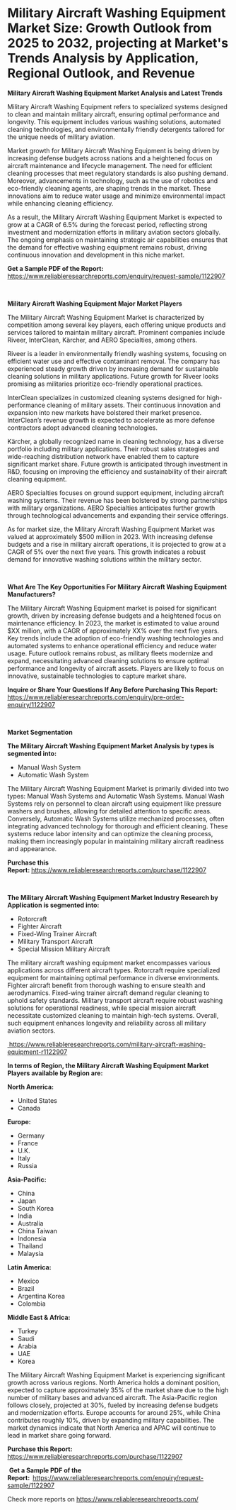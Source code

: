 <p><h1>Military Aircraft Washing Equipment Market Size: Growth Outlook from 2025 to 2032, projecting at Market's Trends Analysis by Application, Regional Outlook, and Revenue</h1></p><p><strong>Military Aircraft Washing Equipment Market Analysis and Latest Trends</strong></p>
<p><p>Military Aircraft Washing Equipment refers to specialized systems designed to clean and maintain military aircraft, ensuring optimal performance and longevity. This equipment includes various washing solutions, automated cleaning technologies, and environmentally friendly detergents tailored for the unique needs of military aviation.</p><p>Market growth for Military Aircraft Washing Equipment is being driven by increasing defense budgets across nations and a heightened focus on aircraft maintenance and lifecycle management. The need for efficient cleaning processes that meet regulatory standards is also pushing demand. Moreover, advancements in technology, such as the use of robotics and eco-friendly cleaning agents, are shaping trends in the market. These innovations aim to reduce water usage and minimize environmental impact while enhancing cleaning efficiency.</p><p>As a result, the Military Aircraft Washing Equipment Market is expected to grow at a CAGR of 6.5% during the forecast period, reflecting strong investment and modernization efforts in military aviation sectors globally. The ongoing emphasis on maintaining strategic air capabilities ensures that the demand for effective washing equipment remains robust, driving continuous innovation and development in this niche market.</p></p>
<p><strong>Get a Sample PDF of the Report:&nbsp;</strong> <a href="https://www.reliableresearchreports.com/enquiry/request-sample/1122907?utm_campaign=2042&utm_medium=2&utm_source=Github&utm_content=ia&utm_term=03032025&utm_id=military-aircraft-washing-equipment">https://www.reliableresearchreports.com/enquiry/request-sample/1122907</a></p>
<p>&nbsp;</p>
<p><strong>Military Aircraft Washing Equipment Major Market Players</strong></p>
<p><p>The Military Aircraft Washing Equipment Market is characterized by competition among several key players, each offering unique products and services tailored to maintain military aircraft. Prominent companies include Riveer, InterClean, Kärcher, and AERO Specialties, among others.</p><p>Riveer is a leader in environmentally friendly washing systems, focusing on efficient water use and effective contaminant removal. The company has experienced steady growth driven by increasing demand for sustainable cleaning solutions in military applications. Future growth for Riveer looks promising as militaries prioritize eco-friendly operational practices.</p><p>InterClean specializes in customized cleaning systems designed for high-performance cleaning of military assets. Their continuous innovation and expansion into new markets have bolstered their market presence. InterClean’s revenue growth is expected to accelerate as more defense contractors adopt advanced cleaning technologies.</p><p>Kärcher, a globally recognized name in cleaning technology, has a diverse portfolio including military applications. Their robust sales strategies and wide-reaching distribution network have enabled them to capture significant market share. Future growth is anticipated through investment in R&D, focusing on improving the efficiency and sustainability of their aircraft cleaning equipment.</p><p>AERO Specialties focuses on ground support equipment, including aircraft washing systems. Their revenue has been bolstered by strong partnerships with military organizations. AERO Specialties anticipates further growth through technological advancements and expanding their service offerings.</p><p>As for market size, the Military Aircraft Washing Equipment Market was valued at approximately $500 million in 2023. With increasing defense budgets and a rise in military aircraft operations, it is projected to grow at a CAGR of 5% over the next five years. This growth indicates a robust demand for innovative washing solutions within the military sector.</p></p>
<p>&nbsp;</p>
<p><strong>What Are The Key Opportunities For Military Aircraft Washing Equipment Manufacturers?</strong></p>
<p><p>The Military Aircraft Washing Equipment market is poised for significant growth, driven by increasing defense budgets and a heightened focus on maintenance efficiency. In 2023, the market is estimated to value around $XX million, with a CAGR of approximately XX% over the next five years. Key trends include the adoption of eco-friendly washing technologies and automated systems to enhance operational efficiency and reduce water usage. Future outlook remains robust, as military fleets modernize and expand, necessitating advanced cleaning solutions to ensure optimal performance and longevity of aircraft assets. Players are likely to focus on innovative, sustainable technologies to capture market share.</p></p>
<p><strong>Inquire or Share Your Questions If Any Before Purchasing This Report:</strong> <a href="https://www.reliableresearchreports.com/enquiry/pre-order-enquiry/1122907?utm_campaign=2042&utm_medium=2&utm_source=Github&utm_content=ia&utm_term=03032025&utm_id=military-aircraft-washing-equipment">https://www.reliableresearchreports.com/enquiry/pre-order-enquiry/1122907</a></p>
<p>&nbsp;</p>
<p><strong>Market Segmentation</strong></p>
<p><strong>The Military Aircraft Washing Equipment Market Analysis by types is segmented into:</strong></p>
<p><ul><li>Manual Wash System</li><li>Automatic Wash System</li></ul></p>
<p><p>The Military Aircraft Washing Equipment Market is primarily divided into two types: Manual Wash Systems and Automatic Wash Systems. Manual Wash Systems rely on personnel to clean aircraft using equipment like pressure washers and brushes, allowing for detailed attention to specific areas. Conversely, Automatic Wash Systems utilize mechanized processes, often integrating advanced technology for thorough and efficient cleaning. These systems reduce labor intensity and can optimize the cleaning process, making them increasingly popular in maintaining military aircraft readiness and appearance.</p></p>
<p><strong>Purchase this Report:&nbsp;</strong><a href="https://www.reliableresearchreports.com/purchase/1122907?utm_campaign=2042&utm_medium=2&utm_source=Github&utm_content=ia&utm_term=03032025&utm_id=military-aircraft-washing-equipment">https://www.reliableresearchreports.com/purchase/1122907</a></p>
<p>&nbsp;</p>
<p><strong>The Military Aircraft Washing Equipment Market Industry Research by Application is segmented into:</strong></p>
<p><ul><li>Rotorcraft</li><li>Fighter Aircraft</li><li>Fixed-Wing Trainer Aircraft</li><li>Military Transport Aircraft</li><li>Special Mission Military Aircraft</li></ul></p>
<p><p>The military aircraft washing equipment market encompasses various applications across different aircraft types. Rotorcraft require specialized equipment for maintaining optimal performance in diverse environments. Fighter aircraft benefit from thorough washing to ensure stealth and aerodynamics. Fixed-wing trainer aircraft demand regular cleaning to uphold safety standards. Military transport aircraft require robust washing solutions for operational readiness, while special mission aircraft necessitate customized cleaning to maintain high-tech systems. Overall, such equipment enhances longevity and reliability across all military aviation sectors.</p></p>
<p><a href="https://www.reliableresearchreports.com/military-aircraft-washing-equipment-r1122907?utm_campaign=2042&utm_medium=2&utm_source=Github&utm_content=ia&utm_term=03032025&utm_id=military-aircraft-washing-equipment">&nbsp;https://www.reliableresearchreports.com/military-aircraft-washing-equipment-r1122907</a></p>
<p><strong>In terms of Region, the Military Aircraft Washing Equipment Market Players available by Region are:</strong></p>
<p>
    <p> <strong> North America: </strong>
        <ul>
            <li>United States</li>
            <li>Canada</li>
        </ul>
        </p> 
    <p> <strong> Europe: </strong>
        <ul>
            <li>Germany</li>
            <li>France</li>
            <li>U.K.</li>
            <li>Italy</li>
            <li>Russia</li>
        </ul>
        </p> 
    <p> <strong> Asia-Pacific: </strong>
        <ul>
            <li>China</li>
            <li>Japan</li>
            <li>South Korea</li>
            <li>India</li>
            <li>Australia</li>
            <li>China Taiwan</li>
            <li>Indonesia</li>
            <li>Thailand</li>
            <li>Malaysia</li>
        </ul>
        </p> 
    <p> <strong> Latin America: </strong>
        <ul>
            <li>Mexico</li>
            <li>Brazil</li>
            <li>Argentina Korea</li>
            <li>Colombia</li>
        </ul>
        </p> 
    <p> <strong> Middle East & Africa: </strong>
        <ul>
            <li>Turkey</li>
            <li>Saudi</li>
            <li>Arabia</li>
            <li>UAE</li>
            <li>Korea</li>
        </ul>
    </p>
    </p>
<p><p>The Military Aircraft Washing Equipment Market is experiencing significant growth across various regions. North America holds a dominant position, expected to capture approximately 35% of the market share due to the high number of military bases and advanced aircraft. The Asia-Pacific region follows closely, projected at 30%, fueled by increasing defense budgets and modernization efforts. Europe accounts for around 25%, while China contributes roughly 10%, driven by expanding military capabilities. The market dynamics indicate that North America and APAC will continue to lead in market share going forward.</p></p>
<p><strong>Purchase this Report: </strong><a href="https://www.reliableresearchreports.com/purchase/1122907?utm_campaign=2042&utm_medium=2&utm_source=Github&utm_content=ia&utm_term=03032025&utm_id=military-aircraft-washing-equipment">https://www.reliableresearchreports.com/purchase/1122907</a></p>
<p>&nbsp;<strong>Get a Sample PDF of the Report:&nbsp;&nbsp;</strong><a href="https://www.reliableresearchreports.com/enquiry/request-sample/1122907?utm_campaign=2042&utm_medium=2&utm_source=Github&utm_content=ia&utm_term=03032025&utm_id=military-aircraft-washing-equipment">https://www.reliableresearchreports.com/enquiry/request-sample/1122907</a></p>
<p><strong></strong></p>
<p>Check more reports on <a href="https://www.reliableresearchreports.com/?utm_campaign=2042&utm_medium=2&utm_source=Github&utm_content=ia&utm_term=03032025&utm_id=military-aircraft-washing-equipment">https://www.reliableresearchreports.com/</a></p>